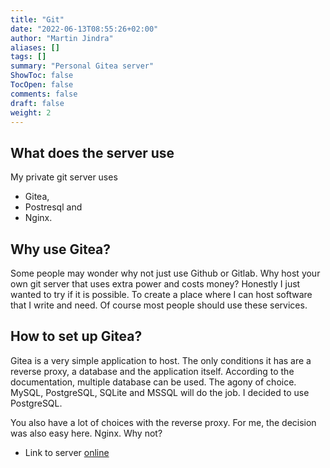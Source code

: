 ```yaml
---
title: "Git"
date: "2022-06-13T08:55:26+02:00"
author: "Martin Jindra"
aliases: []
tags: []
summary: "Personal Gitea server"
ShowToc: false
TocOpen: false
comments: false
draft: false
weight: 2
---
```


## What does the server use

My private git server uses

+ Gitea,
+ Postresql and
+ Nginx.

## Why use Gitea?

Some people may wonder why not just use Github or Gitlab. Why host your own git server that uses extra power and costs money? Honestly I just wanted to try if it is possible. To create a place where I can host software that I write and need. Of course most people should use these services.

## How to set up Gitea?

Gitea is a very simple application to host. The only conditions it has are a reverse proxy, a database and the application itself. According to the documentation, multiple database can be used. The agony of choice. MySQL, PostgreSQL, SQLite and MSSQL will do the job. I decided to use PostgreSQL.

You also have a lot of choices with the reverse proxy. For me, the decision was also easy here. Nginx. Why not?

+ Link to server [online](https://git.mjindra.eu)
